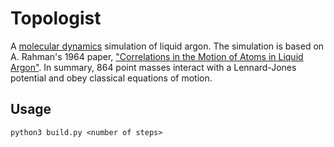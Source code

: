Topologist
=======

A [molecular dynamics](https://en.wikipedia.org/wiki/Molecular_dynamics) simulation of liquid argon. The simulation is based on A. Rahman's 1964 paper, ["Correlations in the Motion of Atoms in Liquid Argon"](http://pages.jh.edu/pfleming/compbio/files/rahman_physrev_1964.pdf). In summary, 864 point masses interact with a Lennard-Jones potential and obey classical equations of motion.

Usage
------

	python3 build.py <number of steps>
